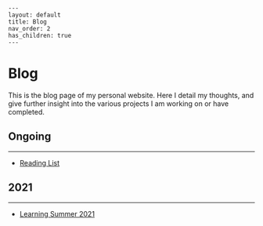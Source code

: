 ```
---
layout: default
title: Blog
nav_order: 2
has_children: true
---
```
# Blog

This is the blog page of my personal website. Here I detail my thoughts, and give further insight into the various projects I am working on or have completed.

## Ongoing
***
- [Reading List](Reading_List.md)

## 2021
***
- [Learning Summer 2021](Learning_Summer_2021.md)
